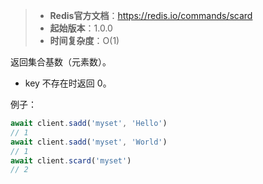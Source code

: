 > - **Redis官方文档**：https://redis.io/commands/scard
> - **起始版本**：1.0.0
> - **时间复杂度**：O(1)

返回集合基数（元素数）。

- key 不存在时返回 0。

例子：

```typescript
await client.sadd('myset', 'Hello')
// 1
await client.sadd('myset', 'World')
// 1
await client.scard('myset')
// 2
```
